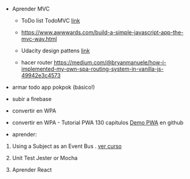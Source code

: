 - Aprender MVC
	- ToDo list  TodoMVC  [link](https://github.com/tastejs/todomvc/tree/master/examples)
	- https://www.awwwards.com/build-a-simple-javascript-app-the-mvc-way.html
	- Udacity design pattens [link](https://classroom.udacity.com/courses/ud989)

	- hacer router  https://medium.com/@bryanmanuele/how-i-implemented-my-own-spa-routing-system-in-vanilla-js-49942e3c4573

- armar todo app pokpok (básico!)

- subir a firebase

- convertir en WPA

- convertir en WPA - Tutorial PWA 130 capitulos
	[Demo PWA](https://github.com/gokulkrishh/demo-progressive-web-app) en github


- aprender:

1. Using a Subject as an Event Bus . [ver curso](https://egghead.io/lessons/rxjs-using-a-subject-as-an-event-bus)

1. Unit Test Jester or Mocha

1. Aprender React

